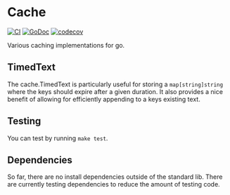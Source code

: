 # Cache

[![CI](https://github.com/jonstacks/cache/actions/workflows/ci.yml/badge.svg)](https://github.com/jonstacks/cache/actions/workflows/ci.yml)
[![GoDoc](https://godoc.org/github.com/jonstacks/cache?status.png)](https://godoc.org/github.com/jonstacks/cache)
[![codecov](https://codecov.io/gh/jonstacks/cache/branch/master/graph/badge.svg)](https://codecov.io/gh/jonstacks/cache)

Various caching implementations for go.

## TimedText

The cache.TimedText is particularly useful for storing a `map[string]string`
where the keys should expire after a given duration. It also provides a nice
benefit of allowing for efficiently appending to a keys existing text.

## Testing

You can test by running `make test`.

## Dependencies

So far, there are no install dependencies outside of the standard lib. There are
currently testing dependencies to reduce the amount of testing code.
